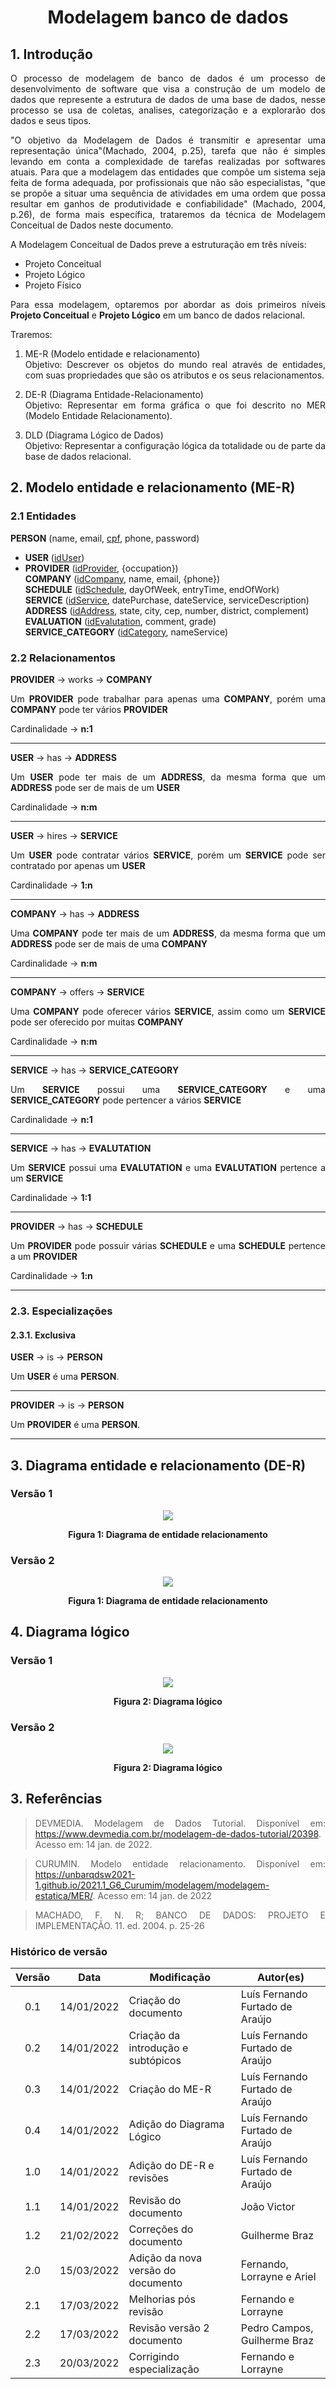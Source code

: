 # <center> Modelagem banco de dados

<div align="justify">

## 1. Introdução

O processo de modelagem de banco de dados é um processo de desenvolvimento de software que visa a construção de um modelo de dados que represente a estrutura de dados de uma base de dados, nesse processo se usa de coletas, analises, categorização e a explorarão dos dados e seus tipos.

"O objetivo da Modelagem de Dados é transmitir e apresentar uma representação única"(Machado, 2004, p.25), tarefa que não é simples levando em conta a complexidade de tarefas realizadas por softwares atuais. Para que a modelagem das entidades que compõe um sistema seja feita de forma adequada, por profissionais que não são especialistas, "que se propõe a situar uma sequência de atividades em uma ordem que possa resultar em ganhos de produtividade e confiabilidade" (Machado, 2004, p.26), de forma mais específica, trataremos da técnica de Modelagem Conceitual de Dados neste documento.

A Modelagem Conceitual de Dados preve a estruturação em três níveis:

- Projeto Conceitual
- Projeto Lógico
- Projeto Físico


Para essa modelagem, optaremos por abordar as dois primeiros níveis **Projeto Conceitual** e **Projeto Lógico** em um banco de dados relacional.

Traremos:

1. ME-R (Modelo entidade e relacionamento)<br>
   Objetivo: Descrever os objetos do mundo real através de entidades, com suas propriedades que são os atributos e os seus relacionamentos.

2. DE-R (Diagrama Entidade-Relacionamento)<br>
   Objetivo: Representar em forma gráfica o que foi descrito no MER (Modelo Entidade Relacionamento).

3. DLD (Diagrama Lógico de Dados)<br>
   Objetivo: Representar a configuração lógica da totalidade ou de parte da base de dados relacional.

## 2. Modelo entidade e relacionamento (ME-R)

### 2.1 Entidades

**PERSON** (name, email, <u>cpf</u>, phone, password)<br>
-   **USER** (<u>idUser</u>)<br>
-   **PROVIDER** (<u>idProvider</u>, {occupation})<br>
**COMPANY** (<u>idCompany</u>, name, email, {phone})<br>
**SCHEDULE** (<u>idSchedule</u>, dayOfWeek, entryTime, endOfWork)<br>
**SERVICE** (<u>idService</u>, datePurchase, dateService, serviceDescription)<br>
**ADDRESS** (<u>idAddress</u>, state, city, cep, number, district, complement)<br>
**EVALUATION** (<u>idEvalutation</u>, comment, grade)<br>
**SERVICE_CATEGORY** (<u>idCategory</u>, nameService)<br>

### 2.2 Relacionamentos

**PROVIDER** -> works -> **COMPANY**

Um **PROVIDER** pode trabalhar para apenas uma **COMPANY**, porém uma **COMPANY** pode ter vários **PROVIDER**

Cardinalidade -> **n:1**

<hr>

**USER** -> has -> **ADDRESS**

Um **USER** pode ter mais de um **ADDRESS**, da mesma forma que um **ADDRESS** pode ser de mais de um **USER**

Cardinalidade -> **n:m**

<hr>

**USER** -> hires -> **SERVICE**

Um **USER** pode contratar vários **SERVICE**, porém um **SERVICE** pode ser contratado por apenas um **USER**

Cardinalidade -> **1:n**

<hr>

**COMPANY** -> has -> **ADDRESS**

Uma **COMPANY** pode ter mais de um **ADDRESS**, da mesma forma que um **ADDRESS** pode ser de mais de uma **COMPANY**

Cardinalidade -> **n:m**

<hr>

**COMPANY** -> offers -> **SERVICE**

Uma **COMPANY** pode oferecer vários **SERVICE**, assim como um **SERVICE** pode ser oferecido por muitas **COMPANY**

Cardinalidade -> **n:m**

<hr>

**SERVICE** -> has -> **SERVICE_CATEGORY**

Um **SERVICE** possui uma **SERVICE_CATEGORY** e uma **SERVICE_CATEGORY** pode pertencer a vários **SERVICE**

Cardinalidade -> **n:1**

<hr>

**SERVICE** -> has -> **EVALUTATION**

Um **SERVICE** possui uma **EVALUTATION** e uma **EVALUTATION** pertence a um **SERVICE**

Cardinalidade -> **1:1**

<hr>

**PROVIDER** -> has -> **SCHEDULE**

Um **PROVIDER** pode possuir várias **SCHEDULE** e uma **SCHEDULE** pertence a um **PROVIDER**

Cardinalidade -> **1:n**
<hr>

### 2.3. Especializações
#### 2.3.1. Exclusiva

**USER** -> is -> **PERSON**

Um **USER** é uma **PERSON**.

<hr>

**PROVIDER** -> is -> **PERSON**

Um **PROVIDER** é uma **PERSON**.

<hr>

## 3. Diagrama entidade e relacionamento (DE-R)

### Versão 1
<p align='center'>
    <img src='assets/images/modelagemBanco/V1-MER.png' width=auto height=auto>
    <figcaption align='center'>
        <b>Figura 1: Diagrama de entidade relacionamento</b>
        <br>
    </figcaption>
</p>

### Versão 2
<p align='center'>
    <img src='assets/images/modelagemBanco/v2-DERR.png' width=auto height=auto>
    <figcaption align='center'>
        <b>Figura 1: Diagrama de entidade relacionamento</b>
        <br>
    </figcaption>
</p>

## 4. Diagrama lógico

### Versão 1
<p align='center'>
    <img src='assets/images/modelagemBanco/V1-DE-LOGICO.png' width=auto height=auto>
    <figcaption align='center'>
        <b>Figura 2: Diagrama lógico</b>
        <br>
    </figcaption>
</p>


### Versão 2
<p align='center'>
    <img src='assets/images/modelagemBanco/v2-DLDR.png' width=auto height=auto>
    <figcaption align='center'>
        <b>Figura 2: Diagrama lógico</b>
        <br>
    </figcaption>
</p>

## 3. Referências

> DEVMEDIA. Modelagem de Dados Tutorial. Disponível em: https://www.devmedia.com.br/modelagem-de-dados-tutorial/20398. Acesso em: 14 jan. de 2022.

> CURUMIN. Modelo entidade relacionamento. Disponível em: https://unbarqdsw2021-1.github.io/2021.1_G6_Curumim/modelagem/modelagem-estatica/MER/. Acesso em: 14 jan. de 2022

> MACHADO, F. N. R; BANCO DE DADOS: PROJETO E IMPLEMENTAÇÃO. 11. ed. 2004. p. 25-26

</div>

### Histórico de versão

| Versão | Data       | Modificação                        | Autor(es)                       |
| :----: | ---------- | ---------------------------------- | ------------------------------- |
|  0.1   | 14/01/2022 | Criação do documento               | Luís Fernando Furtado de Araújo |
|  0.2   | 14/01/2022 | Criação da introdução e subtópicos | Luís Fernando Furtado de Araújo |
|  0.3   | 14/01/2022 | Criação do ME-R                    | Luís Fernando Furtado de Araújo |
|  0.4   | 14/01/2022 | Adição do Diagrama Lógico          | Luís Fernando Furtado de Araújo |
|  1.0   | 14/01/2022 | Adição do DE-R e revisões          | Luís Fernando Furtado de Araújo |
|  1.1   | 14/01/2022 | Revisão do documento               | João Victor                     |
|  1.2   | 21/02/2022 | Correções do documento             | Guilherme Braz                  |
|  2.0   | 15/03/2022 | Adição da nova versão do documento | Fernando, Lorrayne e Ariel      |
|  2.1   | 17/03/2022 | Melhorias pós revisão 	     	   | Fernando e Lorrayne             |
|  2.2   | 17/03/2022 | Revisão versão 2 documento 	       | Pedro Campos, Guilherme Braz    |
|  2.3   | 20/03/2022 | Corrigindo especialização     	   | Fernando e Lorrayne             |